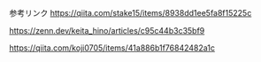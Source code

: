 参考リンク
https://qiita.com/stake15/items/8938dd1ee5fa8f15225c

https://zenn.dev/keita_hino/articles/c95c44b3c35bf9

https://qiita.com/koji0705/items/41a886b1f76842482a1c
